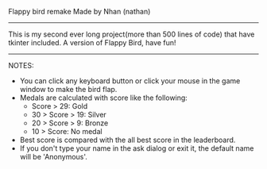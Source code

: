 Flappy bird remake
Made by Nhan (nathan)

-----------------------
This is my second ever long project(more than 500 lines of code) that have tkinter included.
A version of Flappy Bird, have fun!

-----------------------
NOTES:
- You can click any keyboard button or click your mouse in the game window to make the bird flap.
- Medals are calculated with score like the following:
  + Score > 29: Gold
  + 30 > Score > 19: Silver
  + 20 > Score > 9: Bronze
  + 10 > Score: No medal
- Best score is compared with the all best score in the leaderboard.
- If you don't type your name in the ask dialog or exit it, the default name will be 'Anonymous'.